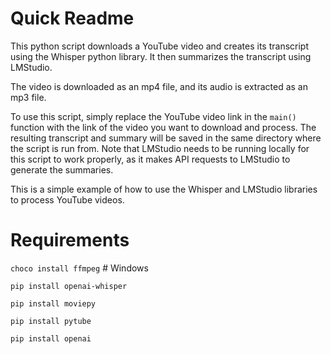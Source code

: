 # Quick Readme

This python script downloads a YouTube video and creates its transcript using the Whisper python library.
It then summarizes the transcript using LMStudio. 

The video is downloaded as an mp4 file, and its audio is extracted as an mp3 file. 

To use this script, simply replace the YouTube video link in the `main()` function with the link of the video you want to download and process. 
The resulting transcript and summary will be saved in the same directory where the script is run from.
Note that LMStudio needs to be running locally for this script to work properly, as it makes API requests to LMStudio to generate the summaries. 

This is a simple example of how to use the Whisper and LMStudio libraries to process YouTube videos.

# Requirements
`choco install ffmpeg` # Windows

`pip install openai-whisper`

`pip install moviepy`

`pip install pytube`

`pip install openai`
